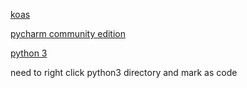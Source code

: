[koas](https://github.com/LearnWithLlew/python_koans)

[pycharm community edition](https://www.jetbrains.com/pycharm/download/#section=mac)

[python 3](https://www.python.org/downloads/)

need to right click python3 directory and mark as code
